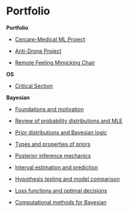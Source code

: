 # Portfolio

**Portfolio**
- [Cercare-Medical ML Project](../index/)

- [Anti-Drone Project](../anti_drone/)

- [Remote Feeling Mimicking Chair](../remote_chair/)

**OS**

- [Critical Section](../os/critical_section/)

**Bayesian**

- [Foundations and motivation](../bayesian/foundations/)

- [Review of probability distributions and MLE](../bayesian/mle-review/)

- [Prior distributions and Bayesian logic](../bayesian/priors-logic/)

- [Types and properties of priors](../bayesian/priors-types/)

- [Posterior inference mechanics](../bayesian/posterior-inference/)

- [Interval estimation and prediction](../bayesian/intervals-prediction/)

- [Hypothesis testing and model comparison](../bayesian/hypothesis-models/)

- [Loss functions and optimal decisions](../bayesian/loss-decisions/)

- [Computational methods for Bayesian](../bayesian/computation/)
